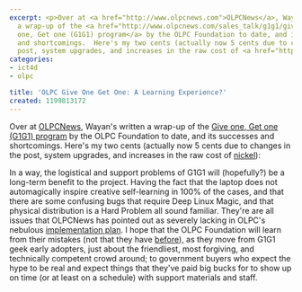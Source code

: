 ```yaml
---
excerpt: <p>Over at <a href="http://www.olpcnews.com">OLPCNews</a>, Wayan's written
  a wrap-up of the <a href="http://www.olpcnews.com/sales_talk/g1g1/give_one_get_one_olpc_success.html">Give
  one, Get one (G1G1) program</a> by the OLPC Foundation to date, and its successes
  and shortcomings.  Here's my two cents (actually now 5 cents due to changes in the
  post, system upgrades, and increases in the raw cost of <a href="http://www.olpcnews.com/sales_talk/price/olpc_uruguay_205_dollars_laptop.html">nickel</a>):</p>
categories:
- ict4d
- olpc

title: 'OLPC Give One Get One: A Learning Experience?'
created: 1199813172
---
```

<p>Over at <a href="http://www.olpcnews.com">OLPCNews</a>, Wayan's written a wrap-up of the <a href="http://www.olpcnews.com/sales_talk/g1g1/give_one_get_one_olpc_success.html">Give one, Get one (G1G1) program</a> by the OLPC Foundation to date, and its successes and shortcomings.  Here's my two cents (actually now 5 cents due to changes in the post, system upgrades, and increases in the raw cost of <a href="http://www.olpcnews.com/sales_talk/price/olpc_uruguay_205_dollars_laptop.html">nickel</a>):</p>

<p>In a way, the logistical and support problems of G1G1 will (hopefully?) be a long-term benefit to the project.  Having the fact that the laptop does not automagically inspire creative self-learning in 100% of the cases, and that there are some confusing bugs that require Deep Linux Magic, and that physical distribution is a Hard Problem all sound familiar.  They're are all issues that OLPCNews has pointed out as severely lacking in OLPC's nebulous <a href="http://www.olpcnews.com/implementation/plan/">implementation plan</a>.  I hope that the OLPC Foundation will learn from their mistakes (not that they have <a href="http://www.joncamfield.com/blog/2007/07/blasts_from_the_past.html">before</a>), as they move from G1G1 geek early adopters, just about the friendliest, most forgiving, and technically competent crowd around; to government buyers who expect the hype to be real and expect things that they've paid big bucks for to show up on time (or at least on a schedule) with support materials and staff.</p>
